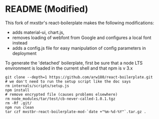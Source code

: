README (Modified)
=============================
This fork of mxstbr's react-boilerplate makes the following modifications:
* adds material-ui, chart.js,
* removes loading of webfont from Google and configures a local font instead
* adds a config.js file for easy manipulation of config parameters in deployment

To generate the 'detached' boilerplate, first be sure that a node LTS
environment is loaded in the current shell and that npm is v 3.x
```
git clone --depth=1 https://github.com/arw180/react-boilerplate.git
# we don't need to run the setup script like the doc says
rm internals/scripts/setup.js
npm install
# remove encrypted file (causes problems elsewhere)
rm node_modules/tar/test/cb-never-called-1.0.1.tgz
rm -Rf .git/
npm run clean
tar czf mxstbr-react-boilerplate-mod-`date +"%m-%d-%Y"`.tar.gz .
```
